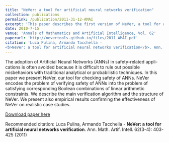 ```yaml
---
title: "NeVer: a tool for artificial neural networks verification"
collection: publications
permalink: /publication/2011-31-12-AMAI
excerpt: 'This paper describes the first version of NeVer, a tool for automated verification of (shallow) neural networks.'
date: 2010-7-15
venue: 'Annals of Mathematics and Artificial Intelligence, Vol. 62'
paperurl: 'http://nevertools.github.io/files/2011_AMAI.pdf'
citation: 'Luca Pulina, Armando Tacchella -
<b>NeVer: a tool for artificial neural networks verification</b>. Ann. Math. Artif. Intell. 62(3-4): 403-425 (2011)'
---
```


The adoption of Artificial Neural Networks (ANNs) in safety-related appli-
cations is often avoided because it is difficult to rule out possible misbehaviors with
traditional analytical or probabilistic techniques. In this paper we present NeVer,
our tool for checking safety of ANNs. NeVer encodes the problem of verifying safety
of ANNs into the problem of satisfying corresponding Boolean combinations of linear
arithmetic constraints. We describe the main verification algorithm and the structure
of NeVer. We present also empirical results confirming the effectiveness of NeVer on
realistic case studies.

[Download paper here](http://nevertools.github.io/files/2011_AMAI.pdf)

Recommended citation: Luca Pulina, Armando Tacchella -
<b>NeVer: a tool for artificial neural networks verification</b>. Ann. Math. Artif. Intell. 62(3-4): 403-425 (2011)

